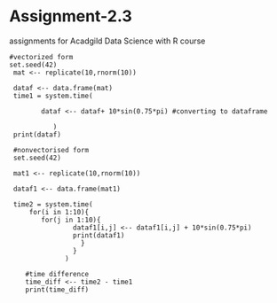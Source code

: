 # Assignment-2.3
assignments for Acadgild Data Science with R course


	#vectorized form
	set.seed(42)
	 mat <-- replicate(10,rnorm(10))

	 dataf <-- data.frame(mat)
	 time1 = system.time(
	 
			dataf <-- dataf+ 10*sin(0.75*pi) #converting to dataframe
					
			   )
	 print(dataf)

	 #nonvectorised form
	 set.seed(42)
	 
	 mat1 <-- replicate(10,rnorm(10))
	 
	 dataf1 <-- data.frame(mat1)

	 time2 = system.time(
		 for(i in 1:10){
			for(j in 1:10){
					dataf1[i,j] <-- dataf1[i,j] + 10*sin(0.75*pi)
					print(dataf1)
				      }	
			        }
			      )

		#time difference
		time_diff <-- time2 - time1
		print(time_diff)
